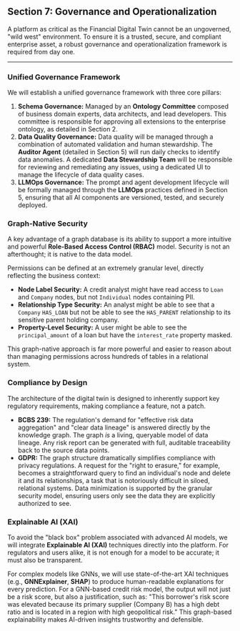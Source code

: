 ## Section 7: Governance and Operationalization

A platform as critical as the Financial Digital Twin cannot be an ungoverned, "wild west" environment. To ensure it is a trusted, secure, and compliant enterprise asset, a robust governance and operationalization framework is required from day one.

---

### Unified Governance Framework

We will establish a unified governance framework with three core pillars:

1.  **Schema Governance:** Managed by an **Ontology Committee** composed of business domain experts, data architects, and lead developers. This committee is responsible for approving all extensions to the enterprise ontology, as detailed in Section 2.
2.  **Data Quality Governance:** Data quality will be managed through a combination of automated validation and human stewardship. The **Auditor Agent** (detailed in Section 5) will run daily checks to identify data anomalies. A dedicated **Data Stewardship Team** will be responsible for reviewing and remediating any issues, using a dedicated UI to manage the lifecycle of data quality cases.
3.  **LLMOps Governance:** The prompt and agent development lifecycle will be formally managed through the **LLMOps** practices defined in Section 5, ensuring that all AI components are versioned, tested, and securely deployed.

### Graph-Native Security

A key advantage of a graph database is its ability to support a more intuitive and powerful **Role-Based Access Control (RBAC)** model. Security is not an afterthought; it is native to the data model.

Permissions can be defined at an extremely granular level, directly reflecting the business context:

*   **Node Label Security:** A credit analyst might have read access to `Loan` and `Company` nodes, but not `Individual` nodes containing PII.
*   **Relationship Type Security:** An analyst might be able to see that a `Company` `HAS_LOAN` but not be able to see the `HAS_PARENT` relationship to its sensitive parent holding company.
*   **Property-Level Security:** A user might be able to see the `principal_amount` of a loan but have the `interest_rate` property masked.

This graph-native approach is far more powerful and easier to reason about than managing permissions across hundreds of tables in a relational system.

### Compliance by Design

The architecture of the digital twin is designed to inherently support key regulatory requirements, making compliance a feature, not a patch.

*   **BCBS 239:** The regulation's demand for "effective risk data aggregation" and "clear data lineage" is answered directly by the knowledge graph. The graph *is* a living, queryable model of data lineage. Any risk report can be generated with full, auditable traceability back to the source data points.
*   **GDPR:** The graph structure dramatically simplifies compliance with privacy regulations. A request for the "right to erasure," for example, becomes a straightforward query to find an individual's node and delete it and its relationships, a task that is notoriously difficult in siloed, relational systems. Data minimization is supported by the granular security model, ensuring users only see the data they are explicitly authorized to see.

### Explainable AI (XAI)

To avoid the "black box" problem associated with advanced AI models, we will integrate **Explainable AI (XAI)** techniques directly into the platform. For regulators and users alike, it is not enough for a model to be accurate; it must also be transparent.

For complex models like GNNs, we will use state-of-the-art XAI techniques (e.g., **GNNExplainer**, **SHAP**) to produce human-readable explanations for every prediction. For a GNN-based credit risk model, the output will not just be a risk score, but also a justification, such as: "This borrower's risk score was elevated because its primary supplier (Company B) has a high debt ratio and is located in a region with high geopolitical risk." This graph-based explainability makes AI-driven insights trustworthy and defensible.
